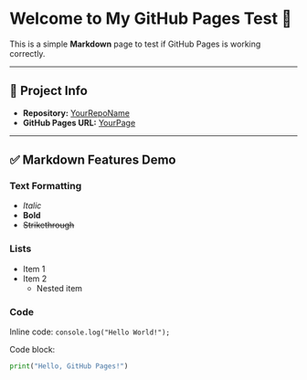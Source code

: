 # Welcome to My GitHub Pages Test 🚀

This is a simple **Markdown** page to test if GitHub Pages is working correctly.

---

## 📂 Project Info
- **Repository:** [YourRepoName](https://github.com/YourUsername/YourRepoName)
- **GitHub Pages URL:** [YourPage](https://YourUsername.github.io/YourRepoName)

---

## ✅ Markdown Features Demo
### Text Formatting
- *Italic*  
- **Bold**  
- ~~Strikethrough~~  

### Lists
- Item 1
- Item 2
  - Nested item

### Code
Inline code: `console.log("Hello World!");`

Code block:
```python
print("Hello, GitHub Pages!")
